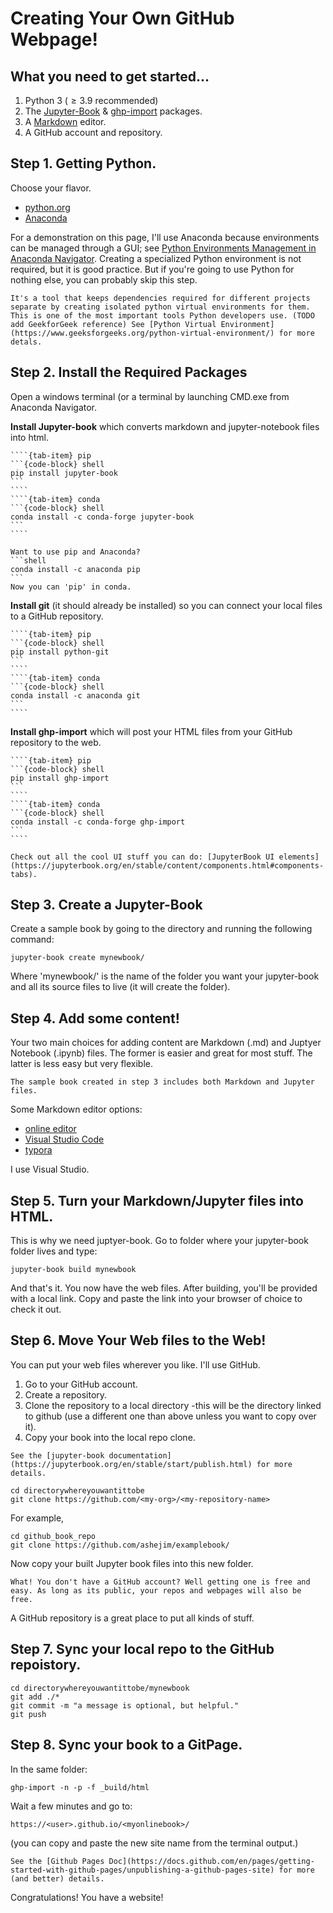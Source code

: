 # Creating Your Own GitHub Webpage!

## What you need to get started...

1. Python 3 ($\geq 3.9$ recommended)
2. The [Jupyter-Book](https://pypi.org/project/jupyter-book/) & [ghp-import](https://pypi.org/project/ghp-import/) packages.
4. A [Markdown](https://www.markdownguide.org/) editor. 
5. A GitHub account and repository.

## Step 1. Getting Python. 

Choose your flavor.
- [python.org](https://www.python.org/downloads/)
- [Anaconda](https://www.anaconda.com/products/distribution)

For a demonstration on this page, I'll use Anaconda because environments can be managed through a GUI; see [Python Environments Management in Anaconda Navigator](https://medium.com/cluj-school-of-ai/python-environments-management-in-anaconda-navigator-ad2f0741eba7). Creating a specialized Python environment is not required, but it is good practice. But if you're going to use Python for nothing else, you can probably skip this step.  

```{margin} What is a virtual environment? 
It's a tool that keeps dependencies required for different projects separate by creating isolated python virtual environments for them. This is one of the most important tools Python developers use. (TODO add GeekforGeek reference) See [Python Virtual Environment](https://www.geeksforgeeks.org/python-virtual-environment/) for more detals. 
```

## Step 2. Install the Required Packages
Open a windows terminal (or a terminal by launching CMD.exe from Anaconda Navigator. 

**Install Jupyter-book** which converts markdown and jupyter-notebook files into html. 

`````{tab-set}
````{tab-item} pip
```{code-block} shell
pip install jupyter-book
```
````
````{tab-item} conda
```{code-block} shell
conda install -c conda-forge jupyter-book
```
````
`````

````{margin} Pip in Conda
Want to use pip and Anaconda?
```shell
conda install -c anaconda pip
```
Now you can 'pip' in conda. 
````

**Install git** (it should already be installed) so you can connect your local files to a GitHub repository. 
`````{tab-set}
````{tab-item} pip
```{code-block} shell
pip install python-git
```
````
````{tab-item} conda
```{code-block} shell
conda install -c anaconda git
```
````
`````

**Install ghp-import** which will post your HTML files from your GitHub repository to the web. 
`````{tab-set}
````{tab-item} pip
```{code-block} shell
pip install ghp-import
```
````
````{tab-item} conda
```{code-block} shell
conda install -c conda-forge ghp-import
```
````
`````

```{margin} Adding cool stuff
Check out all the cool UI stuff you can do: [JupyterBook UI elements](https://jupyterbook.org/en/stable/content/components.html#components-tabs).
```

## Step 3. Create a Jupyter-Book

Create a sample book by going to the directory and running the following command:
```shell
jupyter-book create mynewbook/
```
Where 'mynewbook/' is the name of the folder you want your jupyter-book and all its source files to live (it will create the folder). 

## Step 4. Add some content!

Your two main choices for adding content are  Markdown (.md) and Juptyer Notebook (.ipynb) files. The former is easier and great for most stuff. The latter is less easy but very flexible. 

```{note} 
The sample book created in step 3 includes both Markdown and Jupyter files. 
```
Some Markdown editor options:
- [online editor](https://stackedit.io/app#)
- [Visual Studio Code](https://code.visualstudio.com/Docs/languages/markdown)
- [typora](https://typora.io/)

I use Visual Studio. 

## Step 5. Turn your Markdown/Jupyter files into HTML.

This is why we need juptyer-book. Go to folder where your jupyter-book folder lives and type: 

```shell
jupyter-book build mynewbook
```
And that's it. You now have the web files. After building, you'll be provided with a local link. Copy and paste the link into your browser of choice to check it out. 

## Step 6. Move Your Web files to the Web!

You can put your web files wherever you like. I'll use GitHub.

1. Go to your GitHub account. 
2. Create a repository. 
3. Clone the repository to a local directory -this will be the directory linked to github (use a different one than above unless you want to copy over it).  
4. Copy your book into the local repo clone.

```{margin} Jupyter Docs
See the [jupyter-book documentation](https://jupyterbook.org/en/stable/start/publish.html) for more details. 
```

```shell
cd directorywhereyouwantittobe
git clone https://github.com/<my-org>/<my-repository-name>
```
For example, 
```shell
cd github_book_repo
git clone https://github.com/ashejim/examplebook/
```

Now copy your built Jupyter book files into this new folder.  

```{warning}
What! You don't have a GitHub account? Well getting one is free and easy. As long as its public, your repos and webpages will also be free.  
```
A GitHub repository is a great place to put all kinds of stuff. 

## Step 7. Sync your local repo to the GitHub repoistory. 

```shell
cd directorywhereyouwantittobe/mynewbook
git add ./*
git commit -m "a message is optional, but helpful."
git push
```

## Step 8. Sync your book to a GitPage. 
In the same folder:

```shell
ghp-import -n -p -f _build/html
```

Wait a few minutes and go to:

```shell
https://<user>.github.io/<myonlinebook>/
``` 
(you can copy and paste the new site name from the terminal output.)

```{margin} GitHub Pages Docs
See the [Github Pages Doc](https://docs.github.com/en/pages/getting-started-with-github-pages/unpublishing-a-github-pages-site) for more (and better) details.
```

Congratulations! You have a website!